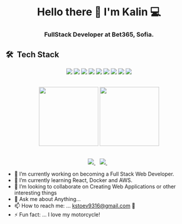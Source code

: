 <h1 align='center'>
    Hello there 👋 I'm Kalin 💻
  </h1>
  
  <h3 align='center'>
    FullStack Developer at Bet365, Sofia.
  </h3>
  
  ## 🛠 &nbsp;Tech Stack
  <p align='center'>
    <img src="https://img.shields.io/badge/C Sharp-239120?style=for-the-badge&logo=c-sharp&logoColor=white">
    <img src="https://img.shields.io/badge/.NET-5C2D91?style=for-the-badge&logo=.net&logoColor=white">
    <img src="https://img.shields.io/badge/Microsoft SQL Server-CC2927?style=for-the-badge&logo=microsoft-sql-server&logoColor=white">
    <img src="https://img.shields.io/badge/Microsoft_Azure-0089D6?style=for-the-badge&logo=microsoft-azure&logoColor=white">
    <img src="https://img.shields.io/badge/JavaScript-F7DF1E?style=for-the-badge&logo=javascript&logoColor=black">
    <img src="https://img.shields.io/badge/React-20232A?style=for-the-badge&logo=react&logoColor=61DAFB">
    <img src="https://img.shields.io/badge/HTML-239120?style=for-the-badge&logo=html5&logoColor=white">
    <img src="https://img.shields.io/badge/CSS-239120?&style=for-the-badge&logo=css3&logoColor=white">
    <img src="https://img.shields.io/badge/Bootstrap-563D7C?style=for-the-badge&logo=bootstrap&logoColor=white">
  </p>
  
  <br>
  
  <div align='center'>
    <img height="160em" src="https://github-readme-stats-eight-theta.vercel.app/api?username=ddxkalin&show_icons=true&theme=react&include_all_commits=true&count_private=true "/>
    <img height="160em" src="https://github-readme-stats-eight-theta.vercel.app/api/top-langs/?username=ddxkalin&layout=compact&langs_count=8&hide=java,r&theme=react "/>
  </div>
  
  <br>
  
  <p align='center'>
    <a href="https://www.linkedin.com/in/kalin-stoev-6653b0136/">
      <img src="https://img.shields.io/badge/linkedin-%230077B5.svg?&style=for-the-badge&logo=linkedin&logoColor=white" />
    </a>&nbsp;&nbsp;
    <a href="mailto:kstoev9316@gmail.com">
      <img src="https://img.shields.io/badge/Gmail-D14836?style=for-the-badge&logo=gmail&logoColor=white" />        
    </a>&nbsp;&nbsp;
  </p>
  
  - 🔭 I’m currently working on becoming a Full Stack Web Developer.         
  - 🌱 I’m currently learning React, Docker and AWS.  
  - 👯 I’m looking to collaborate on Creating Web Applications or other interesting things                         
  - 💬 Ask me about Anything...                                     
  - 📫 How to reach me: ... kstoev9316@gmail.com 📩                                                                      
  - ⚡ Fun fact: ... I love my motorcycle!   
